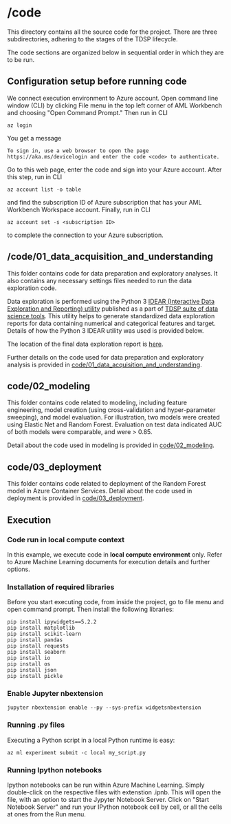 # /code

This directory contains all the source code for the project. There are three subdirectories, adhering to the stages of the TDSP lifecycle.

The code sections are organized below in sequential order in which they are to be run.

## Configuration setup before running code
We connect execution environment to Azure account. Open command line window (CLI) by clicking File menu in the top left corner of AML Workbench and choosing "Open Command Prompt." Then run in CLI

    az login

You get a message

    To sign in, use a web browser to open the page https://aka.ms/devicelogin and enter the code <code> to authenticate.

Go to this web page, enter the code and sign into your Azure account. After this step, run in CLI

    az account list -o table

and find the subscription ID of Azure subscription that has your AML Workbench Workspace account. Finally, run in CLI

    az account set -s <subscription ID>

to complete the connection to your Azure subscription.



## /code/01\_data\_acquisition\_and\_understanding
This folder contains code for data preparation and exploratory analyses. It also contains any necessary settings files needed to run the data exploration code. 

Data exploration is performed using the Python 3 [IDEAR (Interactive Data Exploration and Reporting) utility](https://github.com/Azure/Azure-TDSP-Utilities/tree/master/DataScienceUtilities/DataReport-Utils/Python) published as a part of [TDSP suite of data science tools](https://github.com/Azure/Azure-TDSP-Utilities). This utility helps to generate standardized data exploration reports for data containing numerical and categorical features and target. Details of how the Python 3 IDEAR utility was used is provided below. 

The location of the final data exploration report is [here](https://github.com/Azure/MachineLearningSamples-TDSPUCIAdultIncome/tree/master/Docs/DeliveralbeDocs).


Further details on the code used for data preparation and exploratory analysis is provided in [code/01\_data\_acquisition\_and\_understanding](https://github.com/Azure/MachineLearningSamples-TDSPUCIAdultIncome/tree/master/code/01\_data\_acquisition\_and\_understanding).  


## code/02_modeling
This folder contains code related to modeling, including feature engineering, model creation (using cross-validation and hyper-parameter sweeping), and model evaluation. For illustration, two models were created using Elastic Net and Random Forest. Evaluation on test data indicated AUC of both models were comparable, and were > 0.85. 

Detail about the code used in modeling is provided in [code/02_modeling](https://github.com/Azure/MachineLearningSamples-TDSPUCIAdultIncome/tree/master/code/02_modeling).

## code/03_deployment
This folder contains code related to deployment of the Random Forest model in Azure Container Services. Detail about the code used in deployment is provided in [code/03_deployment](https://github.com/Azure/MachineLearningSamples-TDSPUCIAdultIncome/tree/master/code/03_deployment).

## Execution
### Code run in local compute context
In this example, we execute code in **local compute environment** only. Refer to Azure Machine Learning documents for execution details and further options.

### Installation of required libraries
Before you start executing code, from inside the project, go to file menu and open command prompt. Then install the following libraries:

    pip install ipywidgets==5.2.2
    pip install matplotlib
    pip install scikit-learn
    pip install pandas
    pip install requests
    pip install seaborn
    pip install io
    pip install os
    pip install json
    pip install pickle

### Enable Jupyter nbextension
    jupyter nbextension enable --py --sys-prefix widgetsnbextension

### Running .py files
Executing a Python script in a local Python runtime is easy:

    az ml experiment submit -c local my_script.py

###  Running Ipython notebooks
Ipython notebooks can be run within Azure Machine Learning. Simply double-click on the respective files with extenstion .ipnb. This will open the file, with an option to start the Jypyter Notebook Server. Click on "Start Notebook Server" and run your IPython notebook cell by cell, or all the cells at ones from the Run menu.
